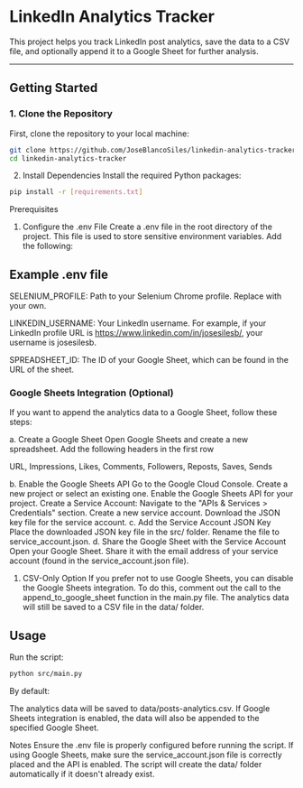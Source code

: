 # LinkedIn Analytics Tracker

This project helps you track LinkedIn post analytics, save the data to a CSV file, and optionally append it to a Google Sheet for further analysis.

---

## Getting Started

### 1. Clone the Repository
First, clone the repository to your local machine:

```bash
git clone https://github.com/JoseBlancoSiles/linkedin-analytics-tracker.git
cd linkedin-analytics-tracker
```
2. Install Dependencies
Install the required Python packages:

```bash
pip install -r [requirements.txt]
```
Prerequisites
1. Configure the .env File
Create a .env file in the root directory of the project. This file is used to store sensitive environment variables. Add the following:

## Example .env file

SELENIUM_PROFILE: Path to your Selenium Chrome profile. Replace with your own.

LINKEDIN_USERNAME: Your LinkedIn username. For example, if your LinkedIn profile URL is https://www.linkedin.com/in/josesilesb/, your username is josesilesb.

SPREADSHEET_ID: The ID of your Google Sheet, which can be found in the URL of the sheet.

### Google Sheets Integration (Optional)
If you want to append the analytics data to a Google Sheet, follow these steps:

a. Create a Google Sheet
Open Google Sheets and create a new spreadsheet.
Add the following headers in the first row

URL, Impressions, Likes, Comments, Followers, Reposts, Saves, Sends

b. Enable the Google Sheets API
Go to the Google Cloud Console.
Create a new project or select an existing one.
Enable the Google Sheets API for your project.
Create a Service Account:
Navigate to the "APIs & Services > Credentials" section.
Create a new service account.
Download the JSON key file for the service account.
c. Add the Service Account JSON Key
Place the downloaded JSON key file in the src/ folder.
Rename the file to service_account.json.
d. Share the Google Sheet with the Service Account
Open your Google Sheet.
Share it with the email address of your service account (found in the service_account.json file).

1. CSV-Only Option
If you prefer not to use Google Sheets, you can disable the Google Sheets integration. To do this, comment out the call to the append_to_google_sheet function in the main.py file. The analytics data will still be saved to a CSV file in the data/ folder.

## Usage
Run the script:

```bash
python src/main.py
```

By default:

The analytics data will be saved to data/posts-analytics.csv.
If Google Sheets integration is enabled, the data will also be appended to the specified Google Sheet.

Notes
Ensure the .env file is properly configured before running the script.
If using Google Sheets, make sure the service_account.json file is correctly placed and the API is enabled.
The script will create the data/ folder automatically if it doesn't already exist.